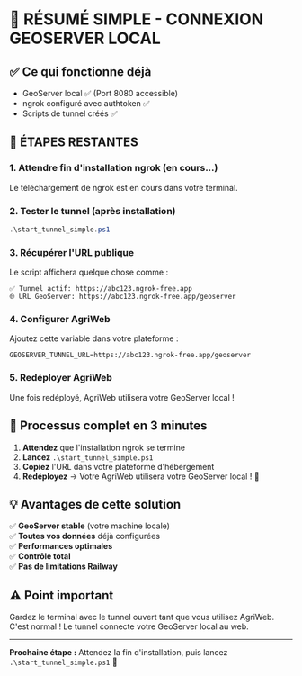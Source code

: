 # 🎯 RÉSUMÉ SIMPLE - CONNEXION GEOSERVER LOCAL

## ✅ Ce qui fonctionne déjà
- GeoServer local ✅ (Port 8080 accessible)
- ngrok configuré avec authtoken ✅
- Scripts de tunnel créés ✅

## 🚀 ÉTAPES RESTANTES

### 1. **Attendre fin d'installation ngrok** (en cours...)
Le téléchargement de ngrok est en cours dans votre terminal.

### 2. **Tester le tunnel** (après installation)
```powershell
.\start_tunnel_simple.ps1
```

### 3. **Récupérer l'URL publique**
Le script affichera quelque chose comme :
```
✅ Tunnel actif: https://abc123.ngrok-free.app
🌐 URL GeoServer: https://abc123.ngrok-free.app/geoserver
```

### 4. **Configurer AgriWeb**
Ajoutez cette variable dans votre plateforme :
```
GEOSERVER_TUNNEL_URL=https://abc123.ngrok-free.app/geoserver
```

### 5. **Redéployer AgriWeb**
Une fois redéployé, AgriWeb utilisera votre GeoServer local !

## 🔄 Processus complet en 3 minutes

1. **Attendez** que l'installation ngrok se termine
2. **Lancez** `.\start_tunnel_simple.ps1` 
3. **Copiez** l'URL dans votre plateforme d'hébergement
4. **Redéployez** → Votre AgriWeb utilisera votre GeoServer local ! 🎉

## 💡 Avantages de cette solution

✅ **GeoServer stable** (votre machine locale)  
✅ **Toutes vos données** déjà configurées  
✅ **Performances optimales**  
✅ **Contrôle total**  
✅ **Pas de limitations Railway**  

## ⚠️ Point important
Gardez le terminal avec le tunnel ouvert tant que vous utilisez AgriWeb.
C'est normal ! Le tunnel connecte votre GeoServer local au web.

---
**Prochaine étape :** Attendez la fin d'installation, puis lancez `.\start_tunnel_simple.ps1` 🚀
